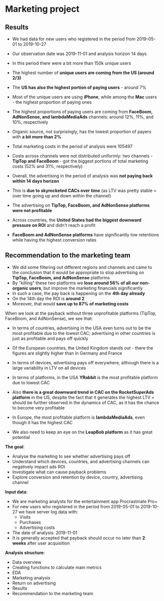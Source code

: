 # Marketing project

## Results

* We had data for new users who registered in the period from 2019-05-01 to 2019-10-27
* Our observation date was 2019-11-01 and analysis horizon 14 days
* In this period there were a bit more than 150k unique users
  
  
* The highest number of **unique users are coming from the US (around 2/3)**
* The **US has also the highest portion of paying users** - around 7%
* Most of the unique users are using **iPhone**, while among the **Mac** users - the highest proportion of paying ones
* The highest proportions of paying users are coming from **FaceBoom, AdNonSense, and lambdaMediaAds** channels: around 12%, 11%, and 10%, respectively
* Organic source, not surprisingly, has the lowest proportion of payers with **a bit more than 2%**
  
    
* Total marketing costs in the period of analysis were 105497
* Costs across channels were not distributed uniformly: two channels - **TipTop and FaceBoom** - got the biggest portions of total marketing costs (52% and 31%, respectively)
  
  
* Overall, the advertising in the period of analysis was **not paying back within 14 days horizon**
* This is **due to skyrocketed CACs over time** (as LTV was pretty stable = over time going up and down within the channel)
* The advertising on **TipTop, FaceBoom, and AdNonSense platforms were not profitable**
* Across countries, the **United States had the biggest downward pressure on ROI** and didn't reach a profit
* **FaceBoom and AdNonSense platforms** have significantly low retentions while having the highest conversion rates

## Recommendation to the marketing team

* We did some filtering out different regions and channels and came to the conclusion that it would be appropriate to stop advertising on **TipTop, FaceBoom, and AdNonSense** platforms
* By "killing" these two platforms we **lose around 56% of all our non-organic users**, but improve the marketing financials significantly
* In such a case, the pay back is happening on the **4th day already**
* On the 14th day the ROI is **around 2** 
* Moreover, that would **save up to 87% of marketing costs**

When we look at the payback without three unprofitable platforms (TipTop, FaceBoom, and AdNonSense), we see that:

* In terms of countries, advertising in the USA even turns out to be the most profitable due to the lowest CAC; advertising in other countries is just as profitable and pays off quickly
* Of the European countries, the United Kingdom stands out - there the figures are slightly higher than in Germany and France
* In terms of devices, advertising pays off everywhere, although there is a large variability in LTV on all devices
  
  
* In terms of platforms, in the USA **YRabbit** is the most profitable platform due to lowest CAC
* Also **there is a great downward trend in CAC on the RocketSuperAds platform** in the US, despite the fact that it generates the highest LTV = should be further observed in the dynamics of CAC, as it has the chance to become very profitable
* In Europe, the most profitable platform is **lambdaMediaAds**, even though it has the highest CAC
* We also need to keep an eye on the **LeapBob platform** as it has great potential

**The goal**:
- Analyse the marketing to see whether advertising pays off
- Understand which devices, countries, and advertising channels can negatively impact ads ROI
- Investigate what can cause payback problems
- Explore conversion and retention by device, country, advertising channel

**Input data**: 
- We are marketing analysts for the entertainment app Procrastinate Pro+
- For new users who registered in the period from 2019-05-01 to 2019-10-27 we have server log data with:
    - Visits
    - Purchases 
    - Advertising costs
- The date of analysis: 2019-11-01
- It is generally accepted that payback should occur no later than **2 weeks** after user acquisition

**Analysis structure**:
* Data overview
* Creating functions to calculate main metrics
* EDA
* Marketing analysis
* Return on advertising
* Results
* Recommendation to the marketing team
